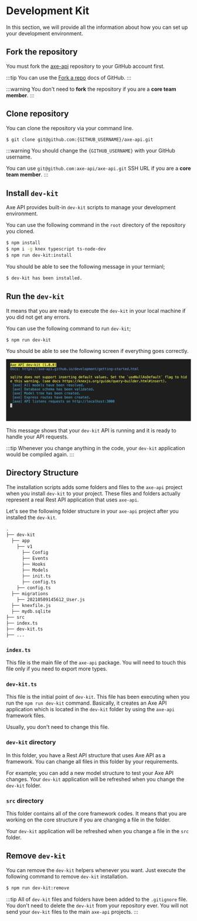 # Development Kit

In this section, we will provide all the information about how you can set up your development environment.

## Fork the repository

You must fork the [axe-api](https://github.com/axe-api/axe-api) repository to your GitHub account first.

:::tip
You can use the [Fork a repo](https://docs.github.com/en/get-started/quickstart/fork-a-repo) docs of GitHub.
:::

:::warning
You don't need to **fork** the repository if you are a **core team member**.
:::

## Clone repository

You can clone the repository via your command line.

```bash
$ git clone git@github.com:{GITHUB_USERNAME}/axe-api.git
```

:::warning
You should change the `{GITHUB_USERNAME}` with your GitHub username.

You can use `git@github.com:axe-api/axe-api.git` SSH URL if you are a **core team member**.
:::

## Install `dev-kit`

Axe API provides built-in `dev-kit` scripts to manage your development environment.

You can use the following command in the `root` directory of the repository you cloned.

```bash
$ npm install
$ npm i -g knex typescript ts-node-dev
$ npm run dev-kit:install
```

You should be able to see the following message in your termianl;

```bash
$ dev-kit has been installed.
```

## Run the `dev-kit`

It means that you are ready to execute the `dev-kit` in your local machine if you did not get any errors.

You can use the following command to run `dev-kit`;

```bash
$ npm run dev-kit
```

You should be able to see the following screen if everything goes correctly.

![dev-kit](001.jpeg)

This message shows that your `dev-kit` API is running and it is ready to handle your API requests.

:::tip
Whenever you change anything in the code, your `dev-kit` application would be compiled again.
:::

## Directory Structure

The installation scripts adds some folders and files to the `axe-api` project when you install `dev-kit` to your project. These files and folders actually represent a real Rest API application that uses `axe-api`.

Let's see the following folder structure in your `axe-api` project after you installed the `dev-kit`.

```
.
├── dev-kit
  ├── app
    ├── v1
      ├── Config
      ├── Events
      ├── Hooks
      ├── Models
      ├── init.ts
      ├── config.ts
    ├── config.ts
  ├── migrations
    ├── 20210509145612_User.js
  ├── knexfile.js
  ├── mydb.sqlite
├── src
├── index.ts
├── dev-kit.ts
├── ...
```

### `index.ts`

This file is the main file of the `axe-api` package. You will need to touch this file only if you need to export more types.

### `dev-kit.ts`

This file is the initial point of `dev-kit`. This file has been executing when you run the `npm run dev-kit` command. Basically, it creates an Axe API application which is located in the `dev-kit` folder by using the `axe-api` framework files.

Usually, you don't need to change this file.

### `dev-kit` directory

In this folder, you have a Rest API structure that uses Axe API as a framework. You can change all files in this folder by your requirements.

For example; you can add a new model structure to test your Axe API changes. Your `dev-kit` application will be refreshed when you change the `dev-kit` folder.

### `src` directory

This folder contains all of the core framework codes. It means that you are working on the core structure if you are changing a file in the folder.

Your `dev-kit` application will be refreshed when you change a file in the `src` folder.

## Remove `dev-kit`

You can remove the `dev-kit` helpers whenever you want. Just execute the following command to remove `dev-kit` installation.

```bash
$ npm run dev-kit:remove
```

:::tip
All of `dev-kit` files and folders have been added to the `.gitignore` file. You don't need to delete the `dev-kit` from your repository ever. You will not send your `dev-kit` files to the main `axe-api` projects.
:::
